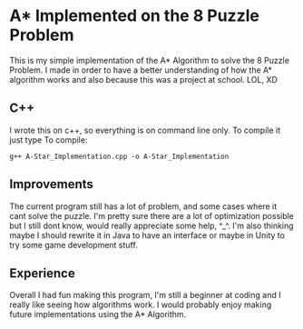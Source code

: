 # A* Implemented on the 8 Puzzle Problem

This is my simple implementation of the A* Algorithm to solve the 8 Puzzle Problem. I made in order to have a better understanding of how the A* algorithm works and also because this was a project at school. LOL, XD

## C++
I wrote this on c++, so everything is on command line only. To compile it just type
To compile:
```
g++ A-Star_Implementation.cpp -o A-Star_Implementation
```

## Improvements
The current program still has a lot of problem, and some cases where it cant solve the puzzle. I'm pretty sure there are a lot of optimization possible but I still dont know, would really appreciate some help, ^_^. I'm also thinking maybe I should rewrite it in Java to have an interface or maybe in Unity to try some game development stuff.

## Experience
Overall I had fun making this program, I'm still a beginner at coding and I really like seeing how algorithms work. I would probably enjoy making future implementations using the A* Algorithm.
